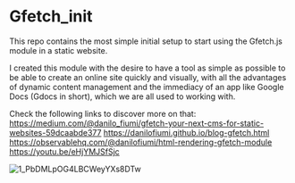 # Gfetch_init
 This repo contains the most simple initial setup to start using the Gfetch.js module in a static website.
 
 I created this module with the desire to have a tool as simple as possible to be able to create an online site quickly and visually, with all the advantages of dynamic content management and the immediacy of an app like Google Docs (Gdocs in short), which we are all used to working with.
 
 Check the following links to discover more on that:
 https://medium.com/@danilo_fiumi/gfetch-your-next-cms-for-static-websites-59dcaabde377
 https://danilofiumi.github.io/blog-gfetch.html
 https://observablehq.com/@danilofiumi/html-rendering-gfetch-module
 https://youtu.be/eHjYMJSfSjc

![1_PbDMLpOG4LBCWeyYXs8DTw](https://user-images.githubusercontent.com/76904889/205452996-c22aaa72-aa56-467e-9a28-3cab07996f2d.jpeg)
